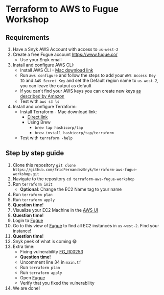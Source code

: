 # Terraform to AWS to Fugue Workshop

## Requirements

1. Have a Snyk AWS Account with access to ```us-west-2```
2. Create a free Fugue account <https://www.fugue.co/>
    - Use your Snyk email
3. Install and configure AWS CLI:
    - Install AWS CLI - [Mac download link](https://awscli.amazonaws.com/AWSCLIV2.pkg)
    - Run ```aws configure``` and follow the steps to add your ```AWS Access Key ID``` and ```AWS Secret Key``` and set the Default region name to ```us-west-2```, you can leave the output as default
    - If you can't find your AWS keys you can create new keys [as described by Amazon](https://docs.aws.amazon.com/cli/latest/userguide/getting-started-prereqs.html)
    - Test with ```aws s3 ls```
4. Install and configure Terraform:
    - Install Terraform - Mac download link:
        - [Direct link](https://releases.hashicorp.com/terraform/1.2.3/terraform_1.2.3_darwin_amd64.zip)
        - Using Brew
            - ```brew tap hashicorp/tap```
            - ```brew install hashicorp/tap/terraform```
    - Test with ```terraform -help```

## Step by step guide

1. Clone this repository ```git clone https://github.com/EricFernandezSnyk/terraform-aws-fugue-workshop.git```
2. Navigate to the repository ```cd terraform-aws-fugue-workshop```
3. Run ```terraform init```
    - **Optional**: Change the EC2 Name tag to your name
4. Run ```terraform plan```
5. Run ```terraform apply```
6. **Question time!**
7. Visualize your EC2 Machine in the [AWS UI](https://us-west-2.console.aws.amazon.com/ec2/v2/home?region=us-west-2#Instances:instanceState=running)
8. **Question time!**
9. Login to [Fugue](https://www.fugue.co)
10. Go to this view of [Fugue](https://riskmanager.fugue.co/environments/ae93aed4-06b3-4268-943f-e047994b1beb/compliance/resources?query=%5B%22resource_types%3AAWS.EC2.Instance%22%2C%22regions%3Aus-west-2%22%5D) to find all EC2 instances in ```us-west-2```. Find your instance!
11. **Question time!**
12. Snyk peek of what is coming :grin:
13. Extra time:
    - Fixing vulnerability [FG_R00253](https://riskmanager.fugue.co/rules/rules/list?query=%5B%22id%3AFG_R00253%22%5D)
    - **Question time!**
    - Uncomment line 34 in ```main.tf```
    - Run ```terraform plan```
    - Run ```terraform apply```
    - Open [Fugue](https://riskmanager.fugue.co/environments/ae93aed4-06b3-4268-943f-e047994b1beb/compliance/resources?query=%5B%22resource_types%3AAWS.EC2.Instance%22%2C%22regions%3Aus-west-2%22%5D)
    - Verify that you fixed the vulnerability
14. We are done!
